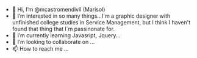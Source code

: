 - 👋 Hi, I’m @mcastromendivil (Marisol)
- 👀 I’m interested in so many things...I´m a graphic designer with unfinished college studies in Service Management, but I think I haven't found that thing that I´m passinonate for.
- 🌱 I’m currently learning Javasript, Jquery...
- 💞️ I’m looking to collaborate on ...
- 📫 How to reach me ...

<!---
mcastromendivil/mcastromendivil is a ✨ special ✨ repository because its `README.md` (this file) appears on your GitHub profile.
You can click the Preview link to take a look at your changes.
--->
